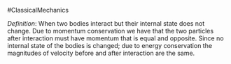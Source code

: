 #ClassicalMechanics 

*Definition*: When two bodies interact but their internal state does not change. Due to momentum conservation we have that the two particles after interaction must have momentum that is equal and opposite. Since no internal state of the bodies is changed; due to energy conservation the magnitudes of velocity before and after interaction are the same. 

